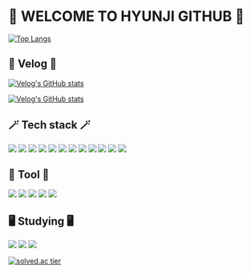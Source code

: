 # 🍒 WELCOME TO HYUNJI GITHUB 🍒

[![Top Langs](https://github-readme-stats.vercel.app/api/top-langs/?username=hyunjihub&layout=compact)](https://github.com/hyunjihub/github-readme-stats)

## 📗 Velog 📗
[![Velog's GitHub stats](https://velog-readme-stats.vercel.app/api/badge?name=syub98774)](https://velog.io/@syub98774)

[![Velog's GitHub stats](https://velog-readme-stats.vercel.app/api?name=syub98774)](https://velog.io/@syub98774)

## 🪄 Tech stack 🪄
![](https://img.shields.io/badge/C-A8B9CC?style=flat&logo=C&logoColor=white)
![](https://img.shields.io/badge/Java-3766AB?style=flat&logo=Java&logoColor=white)
![](https://img.shields.io/badge/python-3776AB?style=flat&logo=python&logoColor=white)
![](https://img.shields.io/badge/React-61DAFB?style=flat&logo=React&logoColor=white)
![](https://img.shields.io/badge/javascript-F7DF1E?style=flat&logo=javascript&logoColor=white)
![](https://img.shields.io/badge/html5-E34F26?style=flat&logo=html5&logoColor=white)
![](https://img.shields.io/badge/css3-1572B6?style=flat&logo=css3&logoColor=white)
![](https://img.shields.io/badge/styledcomponents-DB7093?style=flat&logo=styledcomponents&logoColor=white)
![](https://img.shields.io/badge/redux-764ABC?style=flat&logo=redux&logoColor=white)
![](https://img.shields.io/badge/reactrouter-CA4245?style=flat&logo=reactrouter&logoColor=white)
![](https://img.shields.io/badge/opencv-5C3EE8?style=flat&logo=opencv&logoColor=white)
![](https://img.shields.io/badge/axios-5A29E4?style=flat&logo=axios&logoColor=white)

## 🔧 Tool 🔧
![](https://img.shields.io/badge/git-F05032?style=flat&logo=git&logoColor=white)
![](https://img.shields.io/badge/github-181717?style=flat&logo=github&logoColor=white)
![](https://img.shields.io/badge/VScode-007ACC?style=flat&logo=visualstudiocode&logoColor=white)
![](https://img.shields.io/badge/eclipse-2C2255?style=flat&logo=eclipseide&logoColor=white)
![](https://img.shields.io/badge/postman-FF6C37?style=flat&logo=postman&logoColor=white)

## 🖥️ Studying 🖥️
![](https://img.shields.io/badge/reactquery-FF4154?style=flat&logo=reactquery&logoColor=white)
![](https://img.shields.io/badge/next.js-000000?style=flat&logo=nextdotjs&logoColor=white)
![](https://img.shields.io/badge/figma-F24E1E?style=flat&logo=figma&logoColor=white)

[![solved.ac tier](http://mazassumnida.wtf/api/generate_badge?boj=syub98774)](https://solved.ac/syub98774)
